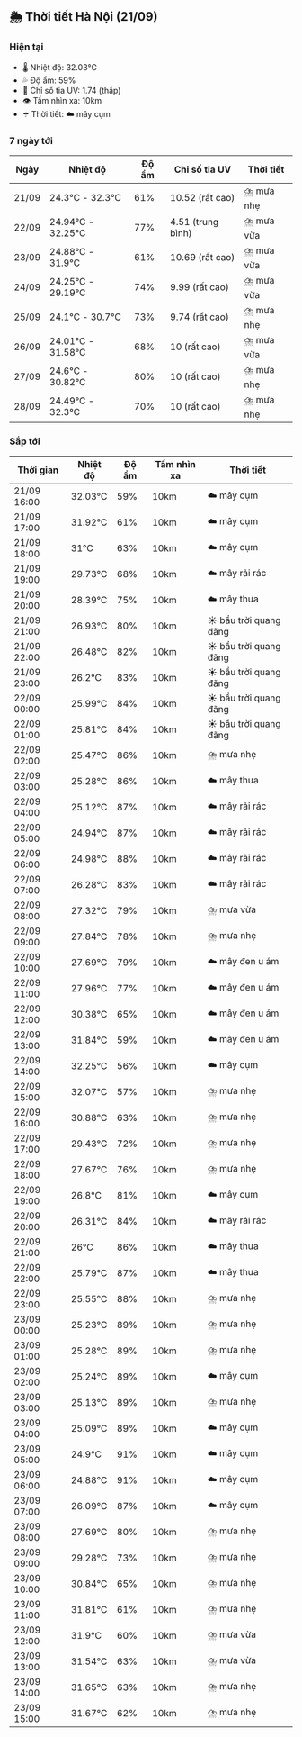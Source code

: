 ## 🌦️ Thời tiết Hà Nội (21/09)

### Hiện tại

- 🌡️ Nhiệt độ: 32.03℃
- 💦 Độ ẩm: 59%
- 🌟 Chỉ số tia UV: 1.74 (thấp)
- 👁️ Tầm nhìn xa: 10km
- ☂️ Thời tiết: ☁️ mây cụm

### 7 ngày tới

| Ngày | Nhiệt độ | Độ ẩm | Chỉ số tia UV | Thời tiết |
| --- | --- | --- | --- | --- |
| 21/09 | 24.3℃ - 32.3℃ | 61% | 10.52 (rất cao) | ⛈️ mưa nhẹ |
| 22/09 | 24.94℃ - 32.25℃ | 77% | 4.51 (trung bình) | ⛈️ mưa vừa |
| 23/09 | 24.88℃ - 31.9℃ | 61% | 10.69 (rất cao) | ⛈️ mưa vừa |
| 24/09 | 24.25℃ - 29.19℃ | 74% | 9.99 (rất cao) | ⛈️ mưa vừa |
| 25/09 | 24.1℃ - 30.7℃ | 73% | 9.74 (rất cao) | ⛈️ mưa nhẹ |
| 26/09 | 24.01℃ - 31.58℃ | 68% | 10 (rất cao) | ⛈️ mưa vừa |
| 27/09 | 24.6℃ - 30.82℃ | 80% | 10 (rất cao) | ⛈️ mưa nhẹ |
| 28/09 | 24.49℃ - 32.3℃ | 70% | 10 (rất cao) | ⛈️ mưa nhẹ |

### Sắp tới

| Thời gian | Nhiệt độ | Độ ẩm | Tầm nhìn xa | Thời tiết |
| --- | --- | --- | --- | --- |
| 21/09 16:00 | 32.03℃ | 59% | 10km | ☁️ mây cụm |
| 21/09 17:00 | 31.92℃ | 61% | 10km | ☁️ mây cụm |
| 21/09 18:00 | 31℃ | 63% | 10km | ☁️ mây cụm |
| 21/09 19:00 | 29.73℃ | 68% | 10km | ☁️ mây rải rác |
| 21/09 20:00 | 28.39℃ | 75% | 10km | ☁️ mây thưa |
| 21/09 21:00 | 26.93℃ | 80% | 10km | ☀️ bầu trời quang đãng |
| 21/09 22:00 | 26.48℃ | 82% | 10km | ☀️ bầu trời quang đãng |
| 21/09 23:00 | 26.2℃ | 83% | 10km | ☀️ bầu trời quang đãng |
| 22/09 00:00 | 25.99℃ | 84% | 10km | ☀️ bầu trời quang đãng |
| 22/09 01:00 | 25.81℃ | 84% | 10km | ☀️ bầu trời quang đãng |
| 22/09 02:00 | 25.47℃ | 86% | 10km | ⛈️ mưa nhẹ |
| 22/09 03:00 | 25.28℃ | 86% | 10km | ☁️ mây thưa |
| 22/09 04:00 | 25.12℃ | 87% | 10km | ☁️ mây rải rác |
| 22/09 05:00 | 24.94℃ | 87% | 10km | ☁️ mây rải rác |
| 22/09 06:00 | 24.98℃ | 88% | 10km | ☁️ mây rải rác |
| 22/09 07:00 | 26.28℃ | 83% | 10km | ☁️ mây rải rác |
| 22/09 08:00 | 27.32℃ | 79% | 10km | ⛈️ mưa vừa |
| 22/09 09:00 | 27.84℃ | 78% | 10km | ⛈️ mưa nhẹ |
| 22/09 10:00 | 27.69℃ | 79% | 10km | ☁️ mây đen u ám |
| 22/09 11:00 | 27.96℃ | 77% | 10km | ☁️ mây đen u ám |
| 22/09 12:00 | 30.38℃ | 65% | 10km | ☁️ mây đen u ám |
| 22/09 13:00 | 31.84℃ | 59% | 10km | ☁️ mây đen u ám |
| 22/09 14:00 | 32.25℃ | 56% | 10km | ☁️ mây cụm |
| 22/09 15:00 | 32.07℃ | 57% | 10km | ⛈️ mưa nhẹ |
| 22/09 16:00 | 30.88℃ | 63% | 10km | ⛈️ mưa nhẹ |
| 22/09 17:00 | 29.43℃ | 72% | 10km | ⛈️ mưa nhẹ |
| 22/09 18:00 | 27.67℃ | 76% | 10km | ⛈️ mưa nhẹ |
| 22/09 19:00 | 26.8℃ | 81% | 10km | ☁️ mây cụm |
| 22/09 20:00 | 26.31℃ | 84% | 10km | ☁️ mây rải rác |
| 22/09 21:00 | 26℃ | 86% | 10km | ☁️ mây thưa |
| 22/09 22:00 | 25.79℃ | 87% | 10km | ☁️ mây thưa |
| 22/09 23:00 | 25.55℃ | 88% | 10km | ⛈️ mưa nhẹ |
| 23/09 00:00 | 25.23℃ | 89% | 10km | ⛈️ mưa nhẹ |
| 23/09 01:00 | 25.28℃ | 89% | 10km | ⛈️ mưa nhẹ |
| 23/09 02:00 | 25.24℃ | 89% | 10km | ☁️ mây cụm |
| 23/09 03:00 | 25.13℃ | 89% | 10km | ⛈️ mưa nhẹ |
| 23/09 04:00 | 25.09℃ | 89% | 10km | ☁️ mây cụm |
| 23/09 05:00 | 24.9℃ | 91% | 10km | ☁️ mây cụm |
| 23/09 06:00 | 24.88℃ | 91% | 10km | ☁️ mây cụm |
| 23/09 07:00 | 26.09℃ | 87% | 10km | ☁️ mây cụm |
| 23/09 08:00 | 27.69℃ | 80% | 10km | ⛈️ mưa nhẹ |
| 23/09 09:00 | 29.28℃ | 73% | 10km | ⛈️ mưa nhẹ |
| 23/09 10:00 | 30.84℃ | 65% | 10km | ⛈️ mưa nhẹ |
| 23/09 11:00 | 31.81℃ | 61% | 10km | ⛈️ mưa nhẹ |
| 23/09 12:00 | 31.9℃ | 60% | 10km | ⛈️ mưa vừa |
| 23/09 13:00 | 31.54℃ | 63% | 10km | ⛈️ mưa vừa |
| 23/09 14:00 | 31.65℃ | 63% | 10km | ⛈️ mưa nhẹ |
| 23/09 15:00 | 31.67℃ | 62% | 10km | ⛈️ mưa nhẹ |
